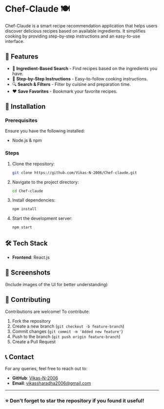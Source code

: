 # Chef-Claude 🍽️

Chef-Claude is a smart recipe recommendation application that helps users discover delicious recipes based on available ingredients. It simplifies cooking by providing step-by-step instructions and an easy-to-use interface.

## 📌 Features

- 🥗 **Ingredient-Based Search** - Find recipes based on the ingredients you have.
- 📖 **Step-by-Step Instructions** - Easy-to-follow cooking instructions.
- 🔍 **Search & Filters** - Filter by cuisine and preparation time.
- ❤️ **Save Favorites** - Bookmark your favorite recipes.

## 🚀 Installation

### Prerequisites
Ensure you have the following installed:
- Node.js & npm

### Steps
1. Clone the repository:
   ```bash
   git clone https://github.com/Vikas-N-2006/Chef-claude.git
   ```
2. Navigate to the project directory:
   ```bash
   cd Chef-claude
   ```
3. Install dependencies:
   ```bash
   npm install
   ```
4. Start the development server:
   ```bash
   npm start
   ```

## 🛠️ Tech Stack
- **Frontend**: React.js

## 📸 Screenshots
(Include images of the UI for better understanding)

## 🤝 Contributing
Contributions are welcome! To contribute:
1. Fork the repository
2. Create a new branch (`git checkout -b feature-branch`)
3. Commit changes (`git commit -m 'Added new feature'`)
4. Push to the branch (`git push origin feature-branch`)
5. Create a Pull Request



## 📞 Contact
For any queries, feel free to reach out to:
- **GitHub**: [Vikas-N-2006](https://github.com/Vikas-N-2006)
- **Email**: [vikassharadha2006@gmail.com](mailto:vikassharadha2006@gmail.com)

---
### ⭐ Don't forget to star the repository if you found it useful!
